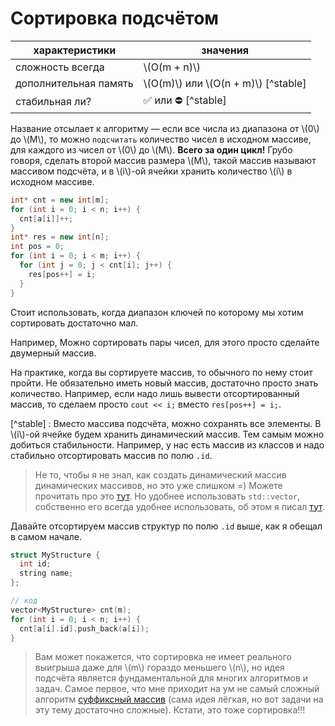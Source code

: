 # Сортировка подсчётом

| характеристики  | значения  |
| -------- | ------- |
| сложность всегда | \\(O(m + n)\\)    |
| дополнительная память |  \\(O(m)\\) или  \\(O(n + m)\\) [^stable]    |
| стабильная ли? | ✅ или ⛔️ [^stable] |

Название отсылает к алгоритму &mdash; если все числа из диапазона от \\(0\\) до \\(M\\), то можно `подсчитать` количество чисел в исходном массиве, для каждого из чисел от \\(0\\) до \\(M\\). **Всего за один цикл!**
Грубо говоря, сделать второй массив размера \\(M\\), такой массив называют массивом подсчёта, и в \\(i\\)-ой ячейки хранить количество \\(i\\) в исходном массиве.

```cpp
int* cnt = new int[m];
for (int i = 0; i < n; i++) {
  cnt[a[i]]++;
}
int* res = new int[n];
int pos = 0;
for (int i = 0; i < m; i++) {
  for (int j = 0; j < cnt[i]; j++) {
    res[pos++] = i;
  }
}
```

Стоит использовать, когда диапазон ключей по которому мы хотим сортировать достаточно мал. 

Например, Можно сортировать пары чисел, для этого просто сделайте двумерный массив.

На практике, когда вы сортируете массив, то обычного по нему стоит пройти. Не обязательно иметь новый массив, достаточно просто знать количество. Например, если надо лишь вывести отсортированный массив, то сделаем просто `cout << i;` вместо `res[pos++] = i;`.


[^stable] : Вместо массива подсчёта, можно сохранять все элементы. В \\(i\\)-ой ячейке будем хранить динамический массив. Тем самым можно добиться стабильности. Например, у нас есть массив из классов и надо стабильно отсортировать массив по полю `.id`.

> Не то, чтобы я не знал, как создать динамический массив динамических массивов, но это уже слишком =) Можете прочитать про это [тут](https://stackoverflow.com/a/13192647). Но удобнее использовать `std::vector`, собственно его всегда удобнее использовать, об этом я писал [тут](/programming/array_types/compare-arrays.md).

Давайте отсортируем массив структур по полю `.id` выше, как я обещал в самом начале. 

```cpp
struct MyStructure {
  int id;
  string name;
};

// код
vector<MyStructure> cnt(m);
for (int i = 0; i < n; i++) {
  cnt[a[i].id].push_back(a[i]);
}
```

> Вам может покажется, что сортировка не имеет реального выигрыша даже для \\(m\\) гораздо меньшего \\(n\\), но идея подсчёта является фундаментальной для многих алгоритмов и задач. Самое первое, что мне приходит на ум не самый сложный алгоритм [суффиксный массив](https://cp-algorithms.com/string/suffix-array.html) (сама идея лёгкая, но вот задачи на эту тему достаточно сложные). Кстати, это тоже сортировка!!!


